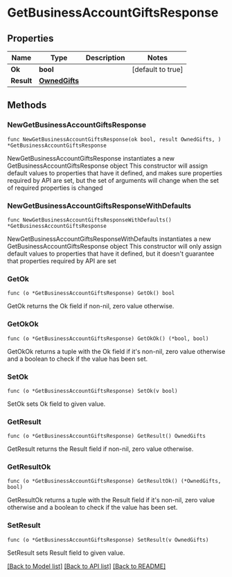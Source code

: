 # GetBusinessAccountGiftsResponse

## Properties

Name | Type | Description | Notes
------------ | ------------- | ------------- | -------------
**Ok** | **bool** |  | [default to true]
**Result** | [**OwnedGifts**](OwnedGifts.md) |  | 

## Methods

### NewGetBusinessAccountGiftsResponse

`func NewGetBusinessAccountGiftsResponse(ok bool, result OwnedGifts, ) *GetBusinessAccountGiftsResponse`

NewGetBusinessAccountGiftsResponse instantiates a new GetBusinessAccountGiftsResponse object
This constructor will assign default values to properties that have it defined,
and makes sure properties required by API are set, but the set of arguments
will change when the set of required properties is changed

### NewGetBusinessAccountGiftsResponseWithDefaults

`func NewGetBusinessAccountGiftsResponseWithDefaults() *GetBusinessAccountGiftsResponse`

NewGetBusinessAccountGiftsResponseWithDefaults instantiates a new GetBusinessAccountGiftsResponse object
This constructor will only assign default values to properties that have it defined,
but it doesn't guarantee that properties required by API are set

### GetOk

`func (o *GetBusinessAccountGiftsResponse) GetOk() bool`

GetOk returns the Ok field if non-nil, zero value otherwise.

### GetOkOk

`func (o *GetBusinessAccountGiftsResponse) GetOkOk() (*bool, bool)`

GetOkOk returns a tuple with the Ok field if it's non-nil, zero value otherwise
and a boolean to check if the value has been set.

### SetOk

`func (o *GetBusinessAccountGiftsResponse) SetOk(v bool)`

SetOk sets Ok field to given value.


### GetResult

`func (o *GetBusinessAccountGiftsResponse) GetResult() OwnedGifts`

GetResult returns the Result field if non-nil, zero value otherwise.

### GetResultOk

`func (o *GetBusinessAccountGiftsResponse) GetResultOk() (*OwnedGifts, bool)`

GetResultOk returns a tuple with the Result field if it's non-nil, zero value otherwise
and a boolean to check if the value has been set.

### SetResult

`func (o *GetBusinessAccountGiftsResponse) SetResult(v OwnedGifts)`

SetResult sets Result field to given value.



[[Back to Model list]](../README.md#documentation-for-models) [[Back to API list]](../README.md#documentation-for-api-endpoints) [[Back to README]](../README.md)



